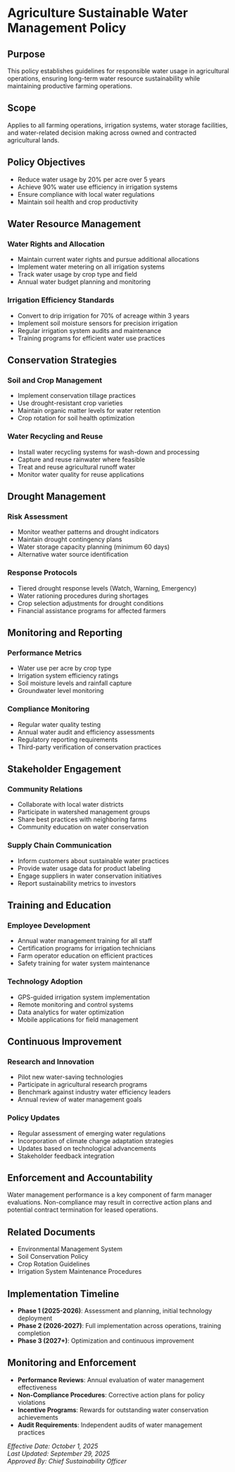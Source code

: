 # Agriculture Sustainable Water Management Policy

## Purpose
This policy establishes guidelines for responsible water usage in agricultural operations, ensuring long-term water resource sustainability while maintaining productive farming operations.

## Scope
Applies to all farming operations, irrigation systems, water storage facilities, and water-related decision making across owned and contracted agricultural lands.

## Policy Objectives
- Reduce water usage by 20% per acre over 5 years
- Achieve 90% water use efficiency in irrigation systems
- Ensure compliance with local water regulations
- Maintain soil health and crop productivity

## Water Resource Management

### Water Rights and Allocation
- Maintain current water rights and pursue additional allocations
- Implement water metering on all irrigation systems
- Track water usage by crop type and field
- Annual water budget planning and monitoring

### Irrigation Efficiency Standards
- Convert to drip irrigation for 70% of acreage within 3 years
- Implement soil moisture sensors for precision irrigation
- Regular irrigation system audits and maintenance
- Training programs for efficient water use practices

## Conservation Strategies

### Soil and Crop Management
- Implement conservation tillage practices
- Use drought-resistant crop varieties
- Maintain organic matter levels for water retention
- Crop rotation for soil health optimization

### Water Recycling and Reuse
- Install water recycling systems for wash-down and processing
- Capture and reuse rainwater where feasible
- Treat and reuse agricultural runoff water
- Monitor water quality for reuse applications

## Drought Management

### Risk Assessment
- Monitor weather patterns and drought indicators
- Maintain drought contingency plans
- Water storage capacity planning (minimum 60 days)
- Alternative water source identification

### Response Protocols
- Tiered drought response levels (Watch, Warning, Emergency)
- Water rationing procedures during shortages
- Crop selection adjustments for drought conditions
- Financial assistance programs for affected farmers

## Monitoring and Reporting

### Performance Metrics
- Water use per acre by crop type
- Irrigation system efficiency ratings
- Soil moisture levels and rainfall capture
- Groundwater level monitoring

### Compliance Monitoring
- Regular water quality testing
- Annual water audit and efficiency assessments
- Regulatory reporting requirements
- Third-party verification of conservation practices

## Stakeholder Engagement

### Community Relations
- Collaborate with local water districts
- Participate in watershed management groups
- Share best practices with neighboring farms
- Community education on water conservation

### Supply Chain Communication
- Inform customers about sustainable water practices
- Provide water usage data for product labeling
- Engage suppliers in water conservation initiatives
- Report sustainability metrics to investors

## Training and Education

### Employee Development
- Annual water management training for all staff
- Certification programs for irrigation technicians
- Farm operator education on efficient practices
- Safety training for water system maintenance

### Technology Adoption
- GPS-guided irrigation system implementation
- Remote monitoring and control systems
- Data analytics for water optimization
- Mobile applications for field management

## Continuous Improvement

### Research and Innovation
- Pilot new water-saving technologies
- Participate in agricultural research programs
- Benchmark against industry water efficiency leaders
- Annual review of water management goals

### Policy Updates
- Regular assessment of emerging water regulations
- Incorporation of climate change adaptation strategies
- Updates based on technological advancements
- Stakeholder feedback integration

## Enforcement and Accountability
Water management performance is a key component of farm manager evaluations. Non-compliance may result in corrective action plans and potential contract termination for leased operations.

## Related Documents
- Environmental Management System
- Soil Conservation Policy
- Crop Rotation Guidelines
- Irrigation System Maintenance Procedures

## Implementation Timeline
- **Phase 1 (2025-2026)**: Assessment and planning, initial technology deployment
- **Phase 2 (2026-2027)**: Full implementation across operations, training completion
- **Phase 3 (2027+)**: Optimization and continuous improvement

## Monitoring and Enforcement
- **Performance Reviews**: Annual evaluation of water management effectiveness
- **Non-Compliance Procedures**: Corrective action plans for policy violations
- **Incentive Programs**: Rewards for outstanding water conservation achievements
- **Audit Requirements**: Independent audits of water management practices

*Effective Date: October 1, 2025*  
*Last Updated: September 29, 2025*  
*Approved By: Chief Sustainability Officer*